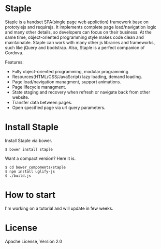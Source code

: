 # Staple

Staple is a handset SPA(single page web appliction) framework base on prototylejs and requirejs. It implements complete page load/navigation logic and many other details, so developers can focus on their business. At the same time, object-oriented programming style makes code clean and maintainable. Staple can work with many other js libraries and frameworks, such like jQuery and bootstrap. Also, Staple is a perfect companion of Cordova.

Features:
* Fully object-oriented programming, modular programming.
* Resources(HTML/CSS/JavaScript) lazy loading, demand loading.
* Page load/navigation managment, support animations.
* Page lifecycle managment.
* State staging and recovery when refresh or navigate back from other website.
* Transfer data between pages.
* Open specified page via url query parameters.

# Install Staple

Install Staple via bower.

```shell
$ bower install staple
```

Want a compact version? Here it is.

```shell
$ cd bower_compoments/staple
$ npm install uglify-js
$ ./build.js
```

# How to start

I'm working on a tutorial and will update in few weeks.

# License

Apache License, Version 2.0
